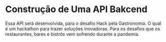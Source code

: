 # Construção de Uma API Bakcend

Essa API será desenvolvida, para o desafio Hack pela Gastronomia. O qual é um hackathon para trazer soluções inovadoras. Para os desafios
que os restaurantes, bares e bistrôs vem sofrendo durante a pandemia.
